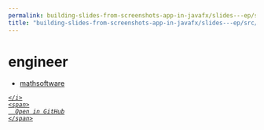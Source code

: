 ```yaml
---
permalink: building-slides-from-screenshots-app-in-javafx/slides---ep/src/test/java/engineer
title: "building-slides-from-screenshots-app-in-javafx/slides---ep/src/test/java/engineer"
---
```


# engineer
<ul>
  <li>
    <a href="mathsoftware">
      mathsoftware
    </a>
  </li>
</ul>
<div class="social open-gh-btn my-4">
  <a class="btn btn-github" href="https://github.com/tobiasbriones/blog/tree/main/swe/dev/java/javafx/drawing/productivity/building-slides-from-screenshots-app-in-javafx/slides---ep/src/test/java/engineer" target="_blank">
    <i class="fab fa-github">
      
    </i>
    <span>
      Open in GitHub
    </span>
  </a>
</div>